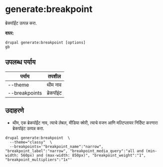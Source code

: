 # generate:breakpoint
ब्रेकपॉईंट उत्पन्न करा.

**वापर:**
```
drupal generate:breakpoint [options]
gb
```

## उपलब्ध पर्याय
पर्याय | तपशील
-------|-------------
--theme | थीम नाव
--breakpoints | ब्रेकपॉइंट

## उदाहरणे
* थीम, एक ब्रेकपॉईंट नाव, त्याचे लेबल, मीडिया क्वेरी, त्याचे वजन आणि मल्टिप्लायर निर्दिष्ट करणारा ब्रेकपॉइंट उत्पन्न करा.
```
drupal generate:breakpoint  \
  --theme="classy"  \
  --breakpoints='"breakpoint_name":"narrow", "breakpoint_label":"narrow", "breakpoint_media_query":"all and (min-width: 560px) and (max-width: 850px)", "breakpoint_weight":"1", "breakpoint_multipliers":"1x"'
```
